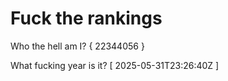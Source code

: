 # Fuck the rankings

Who the hell am I?
{ 22344056 }

What fucking year is it?
[ 2025-05-31T23:26:40Z ]
